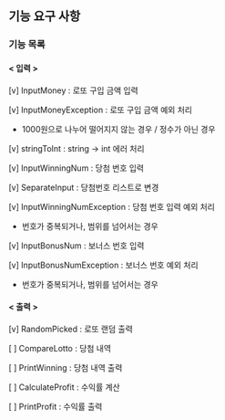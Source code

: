 ## 기능 요구 사항

### 기능 목록

#### < 입력 >


[v] InputMoney : 로또 구입 금액 입력

[v] InputMoneyException : 로또 구입 금액 예외 처리

- 1000원으로 나누어 떨어지지 않는 경우 / 정수가 아닌 경우

[v] stringToInt : string -> int 에러 처리

[v] InputWinningNum : 당첨 번호 입력

[v] SeparateInput : 당첨번호 리스트로 변경

[v] InputWinningNumException : 당첨 번호 입력 예외 처리

- 번호가 중복되거나, 범위를 넘어서는 경우 

[v] InputBonusNum : 보너스 번호 입력

[v] InputBonusNumException : 보너스 번호 예외 처리

- 번호가 중복되거나, 범위를 넘어서는 경우

#### < 출력 >

[v] RandomPicked : 로또 랜덤 출력 

[ ] CompareLotto : 당첨 내역

[ ] PrintWinning : 당첨 내역 출력

[ ] CalculateProfit : 수익률 계산

[ ] PrintProfit : 수익률 출력
